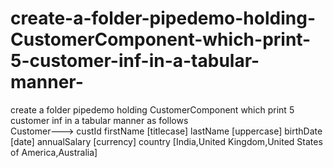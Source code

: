 # create-a-folder-pipedemo-holding-CustomerComponent-which-print-5-customer-inf-in-a-tabular-manner-
create a folder pipedemo holding CustomerComponent which print 5 customer inf in a tabular manner as follows   
Customer--->
custId 
firstName [titlecase] 
lastName  [uppercase] 
birthDate [date] 
annualSalary [currency] 
country  [India,United Kingdom,United States of America,Australia]
